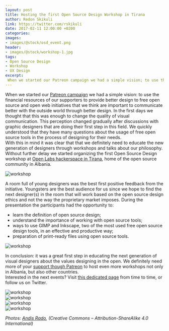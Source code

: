 ```yaml
---
layout: post
title: Hosting the first Open Source Design Workshop in Tirana
author: Redon Skikuli
link: https://twitter.com/rskikuli
date: 2017-02-11 12:00:00 +0200
categories: 
images:
- images/@stock/osd_event.png
header:
- images/@stock/workshop-1.jpg
tags:
- Open Source Design
- Workshop
- UX Design
excerpt:
 When we started our Patreon campaign we had a simple vision; to use the financial resources of our supporters to provide better design to free open source and open web initiatives that we think are important to communicate better with the outside world through better design. In the first days we thought that this was […]
---
```


<p>When we started our <a href="https://www.patreon.com/ura" target="blank">Patreon campaign</a> we had a simple vision: to use the financial resources of our supporters to provide better design to free open source and open web initiatives that we think are important to communicate better with the outside world through better design. In the first days we thought that this was enough to change the quality of visual communication. This perception changed gradually after discussions with graphic designers that are doing their first step in this field. We quickly understood that they have many questions about the usage of free open source tools in the process of designing for their needs.<br /> With this in mind it was clear that that we definitely need to educate the new generation of designers through workshops and talks about our philosophy. Without further delay we started organizing the first Open Source Design workshop at <a href="https://openlabs.cc/" target="blank">Open Labs hackerspace in Tirana</a>, home of the open source community in Albania.</p>

<div class="large-12 large-centered centered-text columns">
<img src="/images/@stock/workshop-1.jpg" alt="workshop">
</div>
<div class="two spacing"></div>

<p>A room full of young designers was the best first positive feedback from the initiative. Youngsters are the best audience for us since we hope to find the next designer(s) in the room that will work based on the open source design ethics and not the way the proprietary market imposes.
During the presentation the participants had the opportunity to:
<ul>
<li>learn the definition of open source design;</li>
<li>understand the importance of working with open source tools;</li>
<li>ways to use GIMP and Inkscape, two of the most used free open source design tools, in an effective and productive way;</li>
<li>preparation of print-ready files using open source tools.</li>
</ul>
</p>

<div class="large-12 large-centered centered-text columns">
<img src="/images/@stock/workshop-2.jpg" alt="workshop">
</div>
<div class="two spacing"></div>

<p>In conclusion: it was a great first step in educating the next generation of visual designers about the values designing in the open. We definitely need more of your <a href="https://www.patreon.com/ura" target="blank">support though Patreon</a> to host even more workshops not only in Albania, but also other countries.<br /> Interested in the next events? Visit <a href="/events" target="blank">this dedicated page</a> from time to time, or follow us on Twitter.

<div class="large-12 large-centered centered-text columns">
<img src="/images/@stock/workshop-3.jpg" alt="workshop">
</div>
<div class="two spacing"></div>

<div class="large-12 large-centered centered-text columns">
<img src="/images/@stock/workshop-4.jpg" alt="workshop">
</div>
<div class="two spacing"></div>

<div class="large-12 large-centered centered-text columns">
<img src="/images/@stock/workshop-5.jpg" alt="workshop">
</div>
<div class="two spacing"></div>

<div class="large-12 large-centered centered-text columns">
<img src="/images/@stock/workshop-7.jpg" alt="workshop">
</div>
<div class="two spacing"></div>

<i>Photos: <a href="http://andisrado.com" target="blank">Andis Rado</a>, (Creative Commons – Attribution-ShareAlike 4.0 International)</i>
